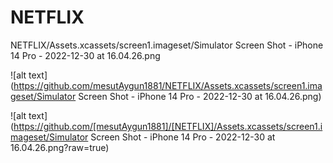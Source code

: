 # NETFLIX

NETFLIX/Assets.xcassets/screen1.imageset/Simulator Screen Shot - iPhone 14 Pro - 2022-12-30 at 16.04.26.png

![alt text](https://github.com/mesutAygun1881/NETFLIX/Assets.xcassets/screen1.imageset/Simulator Screen Shot - iPhone 14 Pro - 2022-12-30 at 16.04.26.png)

![alt text](https://github.com/[mesutAygun1881]/[NETFLIX]/Assets.xcassets/screen1.imageset/Simulator Screen Shot - iPhone 14 Pro - 2022-12-30 at 16.04.26.png?raw=true)
